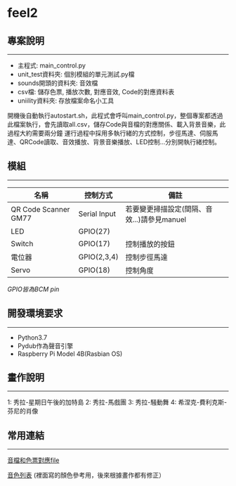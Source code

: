 # feel2

## 專案說明
---
- 主程式: main_control.py
- unit_test資料夾: 個別模組的單元測試.py檔
- sounds開頭的資料夾: 音效檔
- csv檔: 儲存色票, 播放次數, 對應音效, Code的對應資料表
- uniility資料夾: 存放檔案命名小工具


開機後自動執行autostart.sh，此程式會呼叫main_control.py，整個專案都透過此檔案執行，會先讀取all.csv，儲存Code與音檔的對應關係、載入背景音樂，此過程大約需要兩分鐘
運行過程中採用多執行緒的方式控制，步徑馬達、伺服馬達、QRCode讀取、音效播放、背景音樂播放、LED控制...分別開執行緒控制。

## 模組
---
| 名稱 | 控制方式 | 備註 |
| --- | --- | --- |
| QR Code Scanner GM77| Serial Input | 若要變更掃描設定(間隔、音效...)請參見manuel |
| LED | GPIO(27) | |
| Switch | GPIO(17) | 控制播放的按鈕
| 電位器 | GPIO(2,3,4) | 控制步徑馬達 |
| Servo | GPIO(18) | 控制角度 |


*GPIO皆為BCM pin*

## 開發環境要求
---

- Python3.7
- Pydub作為聲音引擎
- Raspberry Pi Model 4B(Rasbian OS)

## 畫作說明
---
1: 秀拉-星期日午後的加特島
2: 秀拉-馬戲團
3: 秀拉-騒動舞
4: 希涅克-費利克斯-芬尼的肖像 

## 常用連結
---
[音檔和色票對應file](https://docs.google.com/spreadsheets/d/1vDnh0Sb9ZLYLoW9fTqGnQfbzMFge6I3uIEwoA7uLpns/edit#gid=0)

[音色列表](https://docs.google.com/document/d/1vvbD43TpmT22kZZp7BF6BkinNLo6mANS4iosYzWDRcw/edit?usp=sharing)
(裡面寫的顏色參考用，後來根據畫作都有修正）
